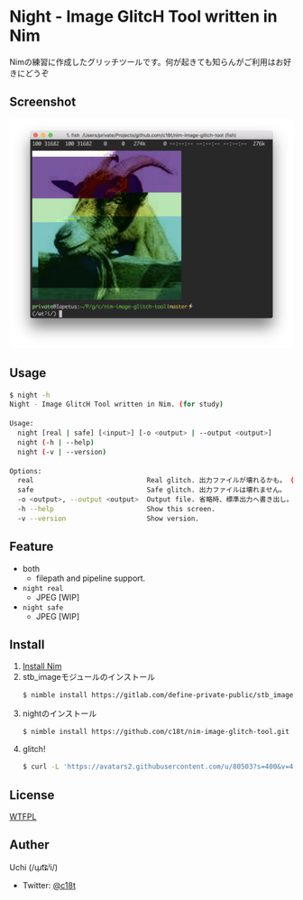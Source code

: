 # Night - Image GlitcH Tool written in Nim
Nimの練習に作成したグリッチツールです。何が起きても知らんがご利用はお好きにどうぞ

## Screenshot
![screenshot](https://raw.githubusercontent.com/c18t/nim-image-glitch-tool/master/doc/screenshot.png)

## Usage
```sh
$ night -h
Night - Image GlitcH Tool written in Nim. (for study)

Usage:
  night [real | safe] [<input>] [-o <output> | --output <output>]
  night (-h | --help)
  night (-v | --version)

Options:
  real                            Real glitch. 出力ファイルが壊れるかも。 (default)
  safe                            Safe glitch. 出力ファイルは壊れません。
  -o <output>, --output <output>  Output file. 省略時、標準出力へ書き出し。
  -h --help                       Show this screen.
  -v --version                    Show version.
```

## Feature
- both
  - filepath and pipeline support.
- `night real`
  - JPEG [WIP]
- `night safe`
  - JPEG [WIP]

## Install
1. [Install Nim](https://nim-lang.org/install.html)
1. stb_imageモジュールのインストール
    ```sh
    $ nimble install https://gitlab.com/define-private-public/stb_image-Nim.git
    ```
1. nightのインストール
    ```sh
    $ nimble install https://github.com/c18t/nim-image-glitch-tool.git
    ```
1. glitch!
    ```sh
    $ curl -L 'https://avatars2.githubusercontent.com/u/80503?s=400&v=4' | night | imgcat
    ```
 
## License
[WTFPL](./LICENSE)

## Auther
Uchi (/ɯ̹t͡ɕʲi/)
  - Twitter: [@c18t](https://twitter.com/c18t)
